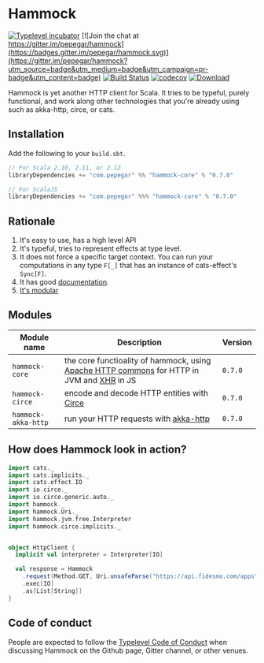 # Hammock

[![Typelevel incubator](https://img.shields.io/badge/typelevel-incubator-F51C2B.svg)](http://typelevel.org/projects)
[![Join the chat at https://gitter.im/pepegar/hammock](https://badges.gitter.im/pepegar/hammock.svg)](https://gitter.im/pepegar/hammock?utm_source=badge&utm_medium=badge&utm_campaign=pr-badge&utm_content=badge)
[![Build Status](https://travis-ci.org/pepegar/hammock.svg?branch=master)](https://travis-ci.org/pepegar/hammock)
[![codecov](https://codecov.io/gh/pepegar/hammock/branch/master/graph/badge.svg)](https://codecov.io/gh/pepegar/hammock)
[![Download](https://api.bintray.com/packages/pepegar/com.pepegar/hammock-core/images/download.svg)](https://bintray.com/pepegar/com.pepegar/hammock-core/_latestVersion)

Hammock is yet another HTTP client for Scala.  It tries to be typeful,
purely functional, and work along other technologies that you're
already using such as akka-http, circe, or cats.

## Installation

Add the following to your `build.sbt`.

```scala
// For Scala 2.10, 2.11, or 2.12
libraryDependencies += "com.pepegar" %% "hammock-core" % "0.7.0"

// For ScalaJS
libraryDependencies += "com.pepegar" %%% "hammock-core" % "0.7.0"
```


## Rationale

1. It's easy to use, has a high level API
2. It's typeful, tries to represent effects at type level.
3. It does not force a specific target context. You can run your computations in any type `F[_]` that has an instance of cats-effect's `Sync[F]`.
4. It has good [documentation][docs].
5. [It's modular](#Modules)

[httpcommons]: http://hc.apache.org/
[xhr]: https://developer.mozilla.org/en-US/docs/Web/API/XMLHttpRequest
[docs]: http://pepegar.com/hammock
[circe]: http://circe.io
[akka-http]: https://doc.akka.io/docs/akka-http/current/scala/http/


## Modules

| Module name          | Description                                | Version |
| -------------------- | ------------------------------------------ | ------- |
| `hammock-core`      | the core functioality of hammock, using [Apache HTTP commons][httpcommons] for HTTP in JVM and [XHR][xhr] in JS | `0.7.0` |
| `hammock-circe`      | encode and decode HTTP entities with [Circe][circe] | `0.7.0` |
| `hammock-akka-http`  | run your HTTP requests with [akka-http][akka-http] | `0.7.0` |


## How does Hammock look in action?

```scala
import cats._
import cats.implicits._
import cats.effect.IO
import io.circe._
import io.circe.generic.auto._
import hammock._
import hammock.Uri._
import hammock.jvm.free.Interpreter
import hammock.circe.implicits._


object HttpClient {
  implicit val interpreter = Interpreter[IO]

  val response = Hammock
    .request(Method.GET, Uri.unsafeParse("https://api.fidesmo.com/apps"), Map()) // In the `request` method, you describe your HTTP request
    .exec[IO]
    .as[List[String]]
}
```

## Code of conduct

People are expected to follow the [Typelevel Code of Conduct](http://typelevel.org/conduct.html) when discussing Hammock on the Github page, Gitter channel, or other venues.

